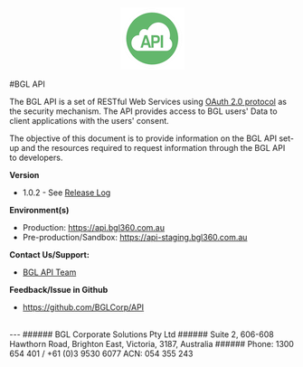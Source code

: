 <div align="center">
  <img src="images/bglapilogo.png" alt="BGL API Logo"/>
</div>

#BGL API

The BGL API is a set of RESTful Web Services using [OAuth 2.0 protocol](http://oauth.net/2/) as the security mechanism.
The API provides access to BGL users' Data to client applications with the users' consent.

The objective of this document is to provide information on the BGL API set-up and the resources required to request information through the BGL API to developers.



**Version**
* 1.0.2 - See [Release Log](https://github.com/BGLCorp/API/releases)


**Environment(s)**
* Production:
https://api.bgl360.com.au
* Pre-production/Sandbox:
https://api-staging.bgl360.com.au

**Contact Us/Support:**
*  [BGL API Team](mailto:wtan@bglcorp.com.au)

**Feedback/Issue in Github**
* https://github.com/BGLCorp/API





<br>
---
###### BGL Corporate Solutions Pty Ltd
###### Suite 2, 606-608 Hawthorn Road, Brighton East, Victoria, 3187, Australia
###### Phone: 1300 654 401 / +61 (0)3 9530 6077 ACN: 054 355 243


